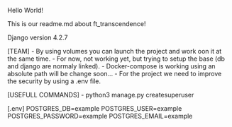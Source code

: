 Hello World!

This is our readme.md about ft_transcendence!

Django version 4.2.7

[TEAM]
	- By using volumes you can launch the project and work oon it at the same time.
	- For now, not working yet, but trying to setup the base (db and django are normaly linked).
	- Docker-compose is working using an absolute path will be change soon...
	- For the project we need to improve the security by using a .env file.

[USEFULL COMMANDS]
	- python3 manage.py createsuperuser


[.env]
	POSTGRES_DB=example
	POSTGRES_USER=example
	POSTGRES_PASSWORD=example
	POSTGRES_EMAIL=example
